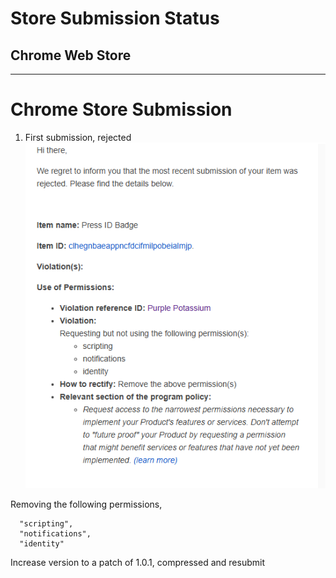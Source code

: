 # Store Submission Status

## Chrome Web Store
---
# Chrome Store Submission

1. First submission, rejected
![2025-07-18 rejection](images/chrome-store-rejection-2025-07-18.png)

Removing the following permissions,
```
  "scripting",
  "notifications",
  "identity"
```

Increase version to a patch of 1.0.1, compressed and resubmit
